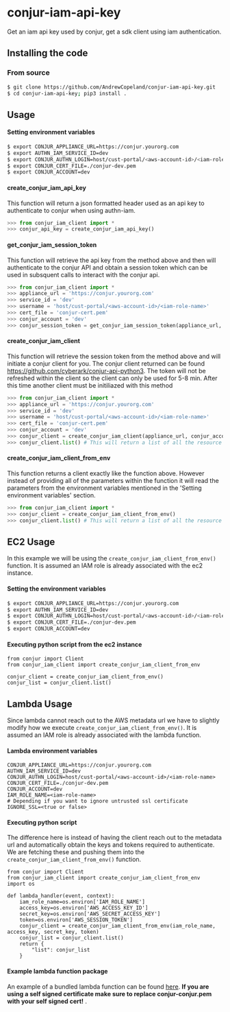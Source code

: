 # conjur-iam-api-key
Get an iam api key used by conjur, get a sdk client using iam authentication.


## Installing the code

### From source
```bash
$ git clone https://github.com/AndrewCopeland/conjur-iam-api-key.git
$ cd conjur-iam-api-key; pip3 install .
```

## Usage

#### Setting environment variables
```bash
$ export CONJUR_APPLIANCE_URL=https://conjur.yourorg.com
$ export AUTHN_IAM_SERVICE_ID=dev
$ export CONJUR_AUTHN_LOGIN=host/cust-portal/<aws-account-id>/<iam-role-name>
$ export CONJUR_CERT_FILE=./conjur-dev.pem
$ export CONJUR_ACCOUNT=dev
```

#### create_conjur_iam_api_key

This function will return a json formatted header used as an api key to authenticate to conjur when using authn-iam.

```python
>>> from conjur_iam_client import *
>>> conjur_api_key = create_conjur_iam_api_key()
```

#### get_conjur_iam_session_token

This function will retrieve the api key from the method above and then will authenticate to the conjur API and obtain a session token which can be used in subsquent calls to interact with the conjur api.

```python
>>> from conjur_iam_client import *
>>> appliance_url = 'https://conjur.yourorg.com'
>>> service_id = 'dev'
>>> username = 'host/cust-portal/<aws-account-id>/<iam-role-name>'
>>> cert_file = 'conjur-cert.pem'
>>> conjur_account = 'dev'
>>> conjur_session_token = get_conjur_iam_session_token(appliance_url, conjur_account, service_id, username, cert_file)
```

#### create_conjur_iam_client

This function will retrieve the session token from the method above and will initiate a conjur client for you. The conjur client returned can be found https://github.com/cyberark/conjur-api-python3. The token will not be refreshed within the client so the client can only be used for 5-8 min. After this time another client must be initiliazed with this method

```python
>>> from conjur_iam_client import *
>>> appliance_url = 'https://conjur.yourorg.com'
>>> service_id = 'dev'
>>> username = 'host/cust-portal/<aws-account-id>/<iam-role-name>'
>>> cert_file = 'conjur-cert.pem'
>>> conjur_account = 'dev'
>>> conjur_client = create_conjur_iam_client(appliance_url, conjur_account, service_id, username, cert_file)
>>> conjur_client.list() # This will return a list of all the resource you have access to. See https://github.com/cyberark/conjur-api-python3 for all of the methods this client supports.
```

#### create_conjur_iam_client_from_env

This function returns a client exactly like the function above. However instead of providing all of the parameters within the function it will read the parameters from the environment variables mentioned in the 'Setting environment variables' section.

```python
>>> from conjur_iam_client import *
>>> conjur_client = create_conjur_iam_client_from_env()
>>> conjur_client.list() # This will return a list of all the resource you have access to. See https://github.com/cyberark/conjur-api-python3 for all of the methods this client supports.
```

## EC2 Usage
In this example we will be using the `create_conjur_iam_client_from_env()` function. It is assumed an IAM role is already associated with the ec2 instance.

#### Setting the environment variables
```bash
$ export CONJUR_APPLIANCE_URL=https://conjur.yourorg.com
$ export AUTHN_IAM_SERVICE_ID=dev
$ export CONJUR_AUTHN_LOGIN=host/cust-portal/<aws-account-id>/<iam-role-name>
$ export CONJUR_CERT_FILE=./conjur-dev.pem
$ export CONJUR_ACCOUNT=dev
```

#### Executing python script from the ec2 instance
```python3
from conjur import Client
from conjur_iam_client import create_conjur_iam_client_from_env

conjur_client = create_conjur_iam_client_from_env()
conjur_list = conjur_client.list()
```

## Lambda Usage
Since lambda cannot reach out to the AWS metadata url we have to slightly modify how we execute `create_conjur_iam_client_from_env()`. It is assumed an IAM role is already associated with the lambda function.

#### Lambda environment variables
```
CONJUR_APPLIANCE_URL=https://conjur.yourorg.com
AUTHN_IAM_SERVICE_ID=dev
CONJUR_AUTHN_LOGIN=host/cust-portal/<aws-account-id>/<iam-role-name>
CONJUR_CERT_FILE=./conjur-dev.pem
CONJUR_ACCOUNT=dev
IAM_ROLE_NAME=<iam-role-name>
# Depending if you want to ignore untrusted ssl certificate
IGNORE_SSL=<true or false>
```

#### Executing python script
The difference here is instead of having the client reach out to the metadata url and automatically obtain the keys and tokens required to authenticate. We are fetching these and pushing them into the `create_conjur_iam_client_from_env()` function.
```python3
from conjur import Client
from conjur_iam_client import create_conjur_iam_client_from_env
import os

def lambda_handler(event, context):
    iam_role_name=os.environ['IAM_ROLE_NAME']
    access_key=os.environ['AWS_ACCESS_KEY_ID']
    secret_key=os.environ['AWS_SECRET_ACCESS_KEY']
    token=os.environ['AWS_SESSION_TOKEN']
    conjur_client = create_conjur_iam_client_from_env(iam_role_name, access_key, secret_key, token)
    conjur_list = conjur_client.list()
    return {
        "list": conjur_list
    }
```

#### Example lambda function package
An example of a bundled lambda function can be found [here](https://github.com/AndrewCopeland/conjur-iam-api-key/blob/master/lambda_function_package.zip). **If you are using a self signed certificate make sure to replace conjur-conjur.pem with your self signed cert!**
.
